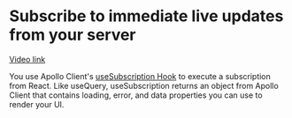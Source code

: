 # Subscribe to immediate live updates from your server

[Video link](https://www.egghead.io/lessons/egghead-subscribe-to-immediate-live-updates-from-your-server?pl=synchronize-client-and-server-state-in-react-using-apollo-client-a45b3b89)

<TimeStamp start="02:00" end="02:15">

You use Apollo Client's [useSubscription Hook](https://www.apollographql.com/docs/react/data/subscriptions/#executing-a-subscription) to execute a subscription from React. Like useQuery, useSubscription returns an object from Apollo Client that contains loading, error, and data properties you can use to render your UI.

</TimeStamp>